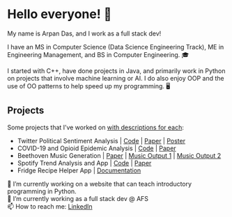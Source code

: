 # Hello everyone! 👋

My name is Arpan Das, and I work as a full stack dev!

I have an MS in Computer Science (Data Science Engineering Track), ME in Engineering Management, and BS in Computer Engineering. 🎓  

I started with C++, have done projects in Java, and primarily work in Python on projects that involve machine learning or AI. I do also enjoy OOP and the use of OO patterns to help speed up my programming. 🖥️  

## Projects  
Some projects that I’ve worked on [with descriptions for each](https://docs.google.com/document/d/1tiO9VNJnzk5MMeoseZquY09xkX3WCup_iVlFj_uXJ04/edit?usp=sharing):
- Twitter Political Sentiment Analysis | [Code](https://github.com/dasarpan/twitter-politics) | [Paper](https://drive.google.com/file/d/1o_gMLjgAS-107HgkEQ1nHS_lG-7Njo-c/view?usp=sharing) | [Poster](https://drive.google.com/file/d/1wyXsddB1xWIoAJI-MYr-EIdbPB3IASzt/view?usp=sharing)
- COVID-19 and Opioid Epidemic Analysis | [Code](https://github.com/AM-Mahon/data-mining-semester-project) | [Paper](https://drive.google.com/file/d/1oiR3vViMI5DHKgGnt_VbdRd5pf9-1w-j/view?usp=sharing)
- Beethoven Music Generation | [Paper](https://drive.google.com/file/d/1kQYFzn7OsevXa8bOu0RudxZ9vxEB1ERA/view?usp=sharing) | [Music Output 1](https://drive.google.com/file/d/1UwygcvSTYQ2oHXU4KoeTRDXN-QLEFeHz/view?usp=sharing) | [Music Output 2](https://drive.google.com/file/d/1GnTCfrgB3FMfaaTIWKPjQyMmI_vsduJ7/view?usp=sharing)
- Spotify Trend Analysis and App | [Code](https://github.com/shaily29-eng/BDA-project) | [Paper](https://drive.google.com/file/d/1zT2dNtMtHvSKwYmqNgJzGXkozJMxDBYA/view?usp=sharing)
- Fridge Recipe Helper App | [Documentation](https://drive.google.com/file/d/1fjvFkmfckxD6aB11DCY-FBowTXhdesV6/view?usp=sharing)


🔭 I’m currently working on a website that can teach introductory programming in Python.  
🤔 I’m currently working as a full stack dev @ AFS  
📫 How to reach me: [LinkedIn](https://www.linkedin.com/in/das-arpan)  


<!--
**dasarpan/dasarpan** is a ✨ _special_ ✨ repository because its `README.md` (this file) appears on your GitHub profile.

Here are some ideas to get you started:

- 🔭 I’m currently working on ...
- 🌱 I’m currently learning ...
- 👯 I’m looking to collaborate on ...
- 🤔 I’m looking for help with ...
- 💬 Ask me about ...
- 📫 How to reach me: ...
- 😄 Pronouns: ...
- ⚡ Fun fact: ...

Useful links to help flesh this out later:
https://github.com/abhisheknaiidu/awesome-github-profile-readme
https://dev.to/github/10-standout-github-profile-readmes-h2o
https://github.com/coderjojo/creative-profile-readme
-->
